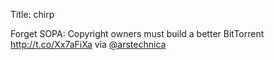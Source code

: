 Title: chirp

Forget SOPA: Copyright owners must build a better BitTorrent <a href="http://t.co/Xx7aFiXa">http://t.co/Xx7aFiXa</a> via <a href="http://twitter.com/arstechnica">@arstechnica</a>
